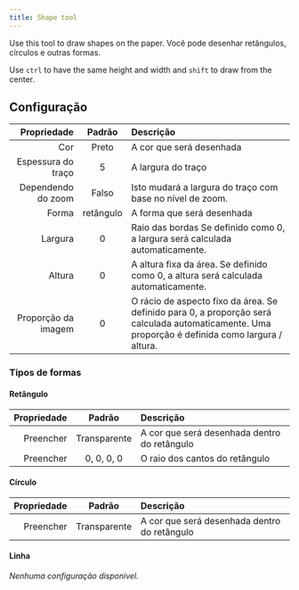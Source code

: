 ```yaml
---
title: Shape tool
---
```


Use this tool to draw shapes on the paper.
Você pode desenhar retângulos, círculos e outras formas.

Use `ctrl` to have the same height and width and `shift` to draw from the center.

## Configuração

|         Propriedade |   Padrão  | Descrição                                                                                                                                                                                        |
| ------------------: | :-------: | :----------------------------------------------------------------------------------------------------------------------------------------------------------------------------------------------- |
|                 Cor |   Preto   | A cor que será desenhada                                                                                                                                                                         |
|  Espessura do traço |     5     | A largura do traço                                                                                                                                                                               |
|  Dependendo do zoom |   Falso   | Isto mudará a largura do traço com base no nível de zoom.                                                                                                                        |
|               Forma | retângulo | A forma que será desenhada                                                                                                                                                                       |
|             Largura |     0     | Raio das bordas Se definido como 0, a largura será calculada automaticamente.                                                                                                    |
|              Altura |     0     | A altura fixa da área. Se definido como 0, a altura será calculada automaticamente.                                                                              |
| Proporção da imagem |     0     | O rácio de aspecto fixo da área. Se definido para 0, a proporção será calculada automaticamente. Uma proporção é definida como largura / altura. |

### Tipos de formas

#### Retângulo

| Propriedade |    Padrão    | Descrição                                    |
| ----------: | :----------: | :------------------------------------------- |
|   Preencher | Transparente | A cor que será desenhada dentro do retângulo |
|   Preencher |  0, 0, 0, 0  | O raio dos cantos do retângulo               |

#### Círculo

| Propriedade |    Padrão    | Descrição                                    |
| ----------: | :----------: | :------------------------------------------- |
|   Preencher | Transparente | A cor que será desenhada dentro do retângulo |

#### Linha

_Nenhuma configuração disponível._

